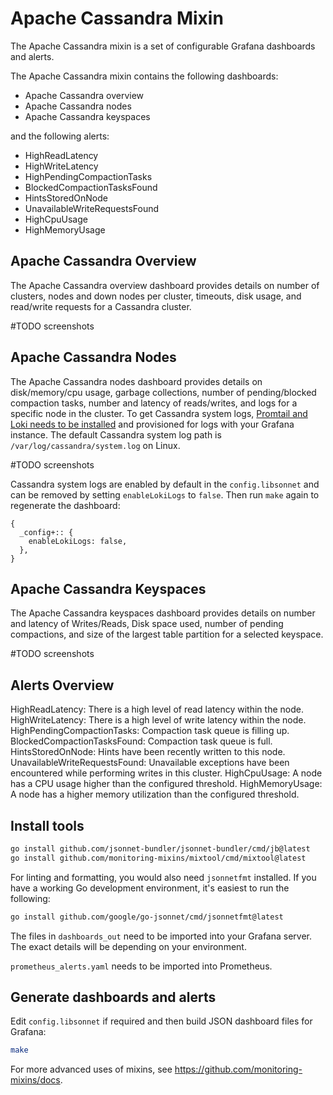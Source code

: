 # Apache Cassandra Mixin

The Apache Cassandra mixin is a set of configurable Grafana dashboards and alerts.

The Apache Cassandra mixin contains the following dashboards:

- Apache Cassandra overview
- Apache Cassandra nodes
- Apache Cassandra keyspaces

and the following alerts:

- HighReadLatency
- HighWriteLatency
- HighPendingCompactionTasks
- BlockedCompactionTasksFound
- HintsStoredOnNode
- UnavailableWriteRequestsFound
- HighCpuUsage
- HighMemoryUsage

## Apache Cassandra Overview

The Apache Cassandra overview dashboard provides details on number of clusters, nodes and down nodes per cluster, timeouts, disk usage, and read/write requests for a Cassandra cluster.

#TODO screenshots

## Apache Cassandra Nodes

The Apache Cassandra nodes dashboard provides details on disk/memory/cpu usage, garbage collections, number of pending/blocked compaction tasks, number and latency of reads/writes, and logs for a specific node in the cluster. To get Cassandra system logs, [Promtail and Loki needs to be installed](https://grafana.com/docs/loki/latest/installation/) and provisioned for logs with your Grafana instance. The default Cassandra system log path is `/var/log/cassandra/system.log` on Linux.

#TODO screenshots

Cassandra system logs are enabled by default in the `config.libsonnet` and can be removed by setting `enableLokiLogs` to `false`. Then run `make` again to regenerate the dashboard:

```
{
  _config+:: {
    enableLokiLogs: false,
  },
}
```

## Apache Cassandra Keyspaces

The Apache Cassandra keyspaces dashboard provides details on number and latency of Writes/Reads, Disk space used, number of pending compactions, and size of the largest table partition for a selected keyspace.

#TODO screenshots

## Alerts Overview

HighReadLatency: There is a high level of read latency within the node.
HighWriteLatency: There is a high level of write latency within the node.
HighPendingCompactionTasks: Compaction task queue is filling up.
BlockedCompactionTasksFound: Compaction task queue is full.
HintsStoredOnNode: Hints have been recently written to this node.
UnavailableWriteRequestsFound: Unavailable exceptions have been encountered while performing writes in this cluster.
HighCpuUsage: A node has a CPU usage higher than the configured threshold.
HighMemoryUsage: A node has a higher memory utilization than the configured threshold.

## Install tools

```bash
go install github.com/jsonnet-bundler/jsonnet-bundler/cmd/jb@latest
go install github.com/monitoring-mixins/mixtool/cmd/mixtool@latest
```

For linting and formatting, you would also need `jsonnetfmt` installed. If you
have a working Go development environment, it's easiest to run the following:

```bash
go install github.com/google/go-jsonnet/cmd/jsonnetfmt@latest
```

The files in `dashboards_out` need to be imported
into your Grafana server. The exact details will be depending on your environment.

`prometheus_alerts.yaml` needs to be imported into Prometheus.

## Generate dashboards and alerts

Edit `config.libsonnet` if required and then build JSON dashboard files for Grafana:

```bash
make
```

For more advanced uses of mixins, see
https://github.com/monitoring-mixins/docs.
